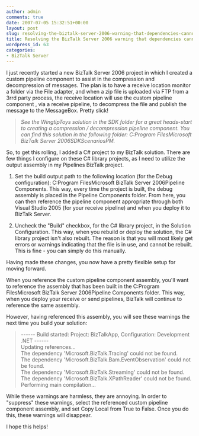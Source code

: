```yaml
---
author: admin
comments: true
date: 2007-07-05 15:32:51+00:00
layout: post
slug: resolving-the-biztalk-server-2006-warning-that-dependencies-cannot-be-found
title: Resolving the BizTalk Server 2006 warning that dependencies cannot be found
wordpress_id: 63
categories:
- BizTalk Server
---
```


I just recently started a new BizTalk Server 2006 project in which I created a custom pipeline component to assist in the compression and decompression of messages. The plan is to have a receive location monitor a folder via the File adapter, and when a zip file is uploaded via FTP from a 3rrd party process, the receive location will use the custom pipeline component , via a receive pipeline, to decompress the file and publish the message to the MessageBox. Pretty slick!

> _See the WingtipToys solution in the SDK folder for a great heads-start to creating a compression / decompression pipeline component. You can find this solution in the following folder: C:Program FilesMicrosoft BizTalk Server 2006SDKScenariosPM._

So, to get this rolling, I added a C# project to my BizTalk solution. There are few things I configure on these C# library projects, as I need to utilize the output assembly in my Pipelines BizTalk project.

  1. Set the build output path to the following location (for the Debug configuration): C:Program FilesMicrosoft BizTalk Server 2006Pipeline Components. This way, every time the project is built, the debug assembly is placed in the Pipeline Components folder. From here, you can then reference the pipeline component appropriate through both Visual Studio 2005 (for your receive pipeline) and when you deploy it to BizTalk Server.  

  2. Uncheck the "Build" checkbox, for the C# library project, in the Solution Configuration. This way, when you rebuild or deploy the solution, the C# library project isn't also rebuilt. The reason is that you will most likely get errors or warnings indicating that the file is in use, and cannot be rebuilt. This is fine - you can simply do this manually.

Having made these changes, you now have a pretty flexible setup for moving forward.

When you reference the custom pipeline component assembly, you'll want to reference the assembly that has been built in the C:Program FilesMicrosoft BizTalk Server 2006Pipeline Components folder. This way, when you deploy your receive or send pipelines, BizTalk will continue to reference the same assembly.

However, having referenced this assembly, you will see these warnings the next time you build your solution:

> ------ Build started: Project: BizTalkApp, Configuration: Development .NET ------  
Updating references...  
The dependency 'Microsoft.BizTalk.Tracing' could not be found.  
The dependency 'Microsoft.BizTalk.Bam.EventObservation' could not be found.  
The dependency 'Microsoft.BizTalk.Streaming' could not be found.  
The dependency 'Microsoft.BizTalk.XPathReader' could not be found.  
Performing main compilation...

While these warnings are harmless, they are annoying. In order to "suppress" these warnings, select the referenced custom pipeline component assembly, and set Copy Local from True to False. Once you do this, these warnings will disappear.

I hope this helps!
